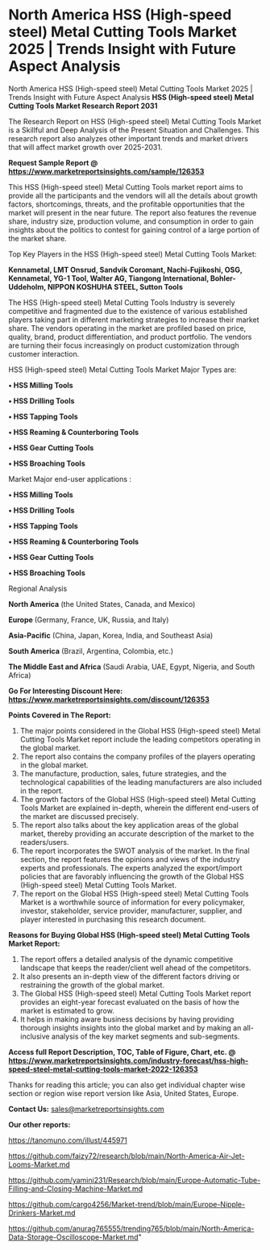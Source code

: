 # North America HSS (High-speed steel) Metal Cutting Tools Market 2025 | Trends Insight with Future Aspect Analysis
North America HSS (High-speed steel) Metal Cutting Tools Market 2025 | Trends Insight with Future Aspect Analysis
<strong>HSS (High-speed steel) Metal Cutting Tools Market Research Report 2031</strong>

The Research Report on HSS (High-speed steel) Metal Cutting Tools Market is a Skillful and Deep Analysis of the Present Situation and Challenges. This research report also analyzes other important trends and market drivers that will affect market growth over 2025-2031.

<strong>Request Sample Report @ <a href=https://www.marketreportsinsights.com/sample/126353>https://www.marketreportsinsights.com/sample/126353</a></strong>

This HSS (High-speed steel) Metal Cutting Tools market report aims to provide all the participants and the vendors will all the details about growth factors, shortcomings, threats, and the profitable opportunities that the market will present in the near future. The report also features the revenue share, industry size, production volume, and consumption in order to gain insights about the politics to contest for gaining control of a large portion of the market share.

Top Key Players in the HSS (High-speed steel) Metal Cutting Tools Market:

<strong>Kennametal, LMT Onsrud, Sandvik Coromant, Nachi-Fujikoshi, OSG, Kennametal, YG-1 Tool, Walter AG, Tiangong International, Bohler-Uddeholm, NIPPON KOSHUHA STEEL, Sutton Tools</strong>

The HSS (High-speed steel) Metal Cutting Tools Industry is severely competitive and fragmented due to the existence of various established players taking part in different marketing strategies to increase their market share. The vendors operating in the market are profiled based on price, quality, brand, product differentiation, and product portfolio. The vendors are turning their focus increasingly on product customization through customer interaction.

HSS (High-speed steel) Metal Cutting Tools Market Major Types are:

<strong>• HSS Milling Tools

• HSS Drilling Tools

• HSS Tapping Tools

• HSS Reaming & Counterboring Tools

• HSS Gear Cutting Tools

• HSS Broaching Tools</strong>

Market Major end-user applications :

<strong>• HSS Milling Tools

• HSS Drilling Tools

• HSS Tapping Tools

• HSS Reaming & Counterboring Tools

• HSS Gear Cutting Tools

• HSS Broaching Tools</strong>

Regional Analysis

</u><strong><b>North America</b></strong> (the United States, Canada, and Mexico)

<strong><b>Europe </b></strong>(Germany, France, UK, Russia, and Italy)

<strong><b>Asia-Pacific</b></strong> (China, Japan, Korea, India, and Southeast Asia)

<strong><b>South America</b></strong> (Brazil, Argentina, Colombia, etc.)

<strong><b>The Middle East and Africa</b></strong> (Saudi Arabia, UAE, Egypt, Nigeria, and South Africa)

<strong>Go For Interesting Discount Here: <a href=https://www.marketreportsinsights.com/discount/126353>https://www.marketreportsinsights.com/discount/126353</a></strong>

<strong>Points Covered in The Report:</strong>
<ol>
  <li>The major points considered in the Global HSS (High-speed steel) Metal Cutting Tools Market report include the leading competitors operating in the global market.</li>
  <li>The report also contains the company profiles of the players operating in the global market.</li>
  <li>The manufacture, production, sales, future strategies, and the technological capabilities of the leading manufacturers are also included in the report.</li>
  <li>The growth factors of the Global HSS (High-speed steel) Metal Cutting Tools Market are explained in-depth, wherein the different end-users of the market are discussed precisely.</li>
  <li>The report also talks about the key application areas of the global market, thereby providing an accurate description of the market to the readers/users.</li>
  <li>The report incorporates the SWOT analysis of the market. In the final section, the report features the opinions and views of the industry experts and professionals. The experts analyzed the export/import policies that are favorably influencing the growth of the Global HSS (High-speed steel) Metal Cutting Tools Market.</li>
  <li>The report on the Global HSS (High-speed steel) Metal Cutting Tools Market is a worthwhile source of information for every policymaker, investor, stakeholder, service provider, manufacturer, supplier, and player interested in purchasing this research document.</li>
</ol>
<strong>Reasons for Buying Global HSS (High-speed steel) Metal Cutting Tools Market Report:</strong>

<ol>
  <li>The report offers a detailed analysis of the dynamic competitive landscape that keeps the reader/client well ahead of the competitors.</li>
  <li>It also presents an in-depth view of the different factors driving or restraining the growth of the global market.</li>
  <li>The Global HSS (High-speed steel) Metal Cutting Tools Market report provides an eight-year forecast evaluated on the basis of how the market is estimated to grow.</li>
  <li>It helps in making aware business decisions by having providing thorough insights insights into the global market and by making an all-inclusive analysis of the key market segments and sub-segments.</li>
</ol>
<strong>Access full Report Description, TOC, Table of Figure, Chart, etc. @ <a href=https://www.marketreportsinsights.com/industry-forecast/hss-high-speed-steel-metal-cutting-tools-market-2022-126353>https://www.marketreportsinsights.com/industry-forecast/hss-high-speed-steel-metal-cutting-tools-market-2022-126353</a></strong>


Thanks for reading this article; you can also get individual chapter wise section or region wise report version like Asia, United States, Europe.

<strong>Contact Us:</strong>
sales@marketreportsinsights.com

<strong>Our other reports:</strong>

<a href=https://tanomuno.com/illust/445971>https://tanomuno.com/illust/445971</a>

<a href=https://github.com/faizy72/research/blob/main/North-America-Air-Jet-Looms-Market.md>https://github.com/faizy72/research/blob/main/North-America-Air-Jet-Looms-Market.md</a>

<a href=https://github.com/yamini231/Research/blob/main/Europe-Automatic-Tube-Filling-and-Closing-Machine-Market.md>https://github.com/yamini231/Research/blob/main/Europe-Automatic-Tube-Filling-and-Closing-Machine-Market.md</a>

<a href=https://github.com/cargo4256/Market-trend/blob/main/Europe-Nipple-Drinkers-Market.md>https://github.com/cargo4256/Market-trend/blob/main/Europe-Nipple-Drinkers-Market.md</a>

<a href=https://github.com/anurag765555/trending765/blob/main/North-America-Data-Storage-Oscilloscope-Market.md>https://github.com/anurag765555/trending765/blob/main/North-America-Data-Storage-Oscilloscope-Market.md</a>"
